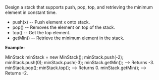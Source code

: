 Design a stack that supports push, pop, top, and retrieving the minimum element in constant time.

- push(x) -- Push element x onto stack.
- pop() -- Removes the element on top of the stack.
- top() -- Get the top element.
- getMin() -- Retrieve the minimum element in the stack.

**Example:**

MinStack minStack = new MinStack();
minStack.push(-2);
minStack.push(0);
minStack.push(-3);
minStack.getMin(); --> Returns -3.
minStack.pop();
minStack.top(); --> Returns 0.
minStack.getMin(); --> Returns -2.
